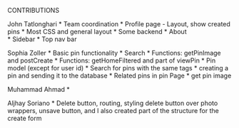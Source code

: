 CONTRIBUTIONS

John Tatlonghari
    * Team coordination         * Profile page - Layout, show created pins
    * Most CSS and general layout  * Some backend 
    * About                     
    * Sidebar
    * Top nav bar

Sophia Zoller
    * Basic pin functionality           * Search
    * Functions: getPinImage and postCreate * Functions: getHomeFiltered and part of viewPin
    * Pin model (except for user id)    * Search for pins with the same tags
    * creating a pin and sending it to the database     * Related pins in pin Page
    * get pin image

Muhammad Ahmad 
    * 



Aljhay Soriano
    * Delete button, routing, styling delete button over photo wrappers, unsave button, and I also created part of the structure for the create form
    



